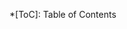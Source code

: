 [__all__]: https://docs.python.org/3/tutorial/modules.html#importing-from-a-package
[class template]: https://github.com/mkdocstrings/python/blob/master/src/mkdocstrings_handlers/python/templates/material/_base/class.html
[function template]: https://github.com/mkdocstrings/python/blob/master/src/mkdocstrings_handlers/python/templates/material/_base/function.html
[autodoc syntax]: https://mkdocstrings.github.io/usage/#autodoc-syntax
[autopages recipe]: https://mkdocstrings.github.io/recipes/#automatic-code-reference-pages
[Griffe]: https://github.com/mkdocstrings/griffe
[ReadTheDocs Sphinx theme]: https://sphinx-rtd-theme.readthedocs.io/en/stable/index.html
[Spacy's documentation]: https://spacy.io/api/doc/
[Black]: https://pypi.org/project/black/ 
[Material for MkDocs]: https://squidfunk.github.io/mkdocs-material

*[ToC]: Table of Contents

